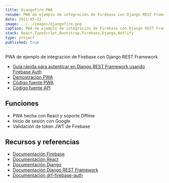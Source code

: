 ```yaml
---
title: Djangofire PWA
resume: PWA de ejemplo de integración de Firebase con Django REST Framework
date: 2021-05-22
image: ../../images/djangofire.png
caption: PWA de ejemplo de integración de Firebase con Django REST Framework
stack: React,TypeScript,Bootstrap,Firebase,Django,Netlify
type: project
published: true
---
```


PWA de ejemplo de integración de Firebase con Django REST Framework

- [Guía rápida para autenticar en Django REST Framework usando Firebase Auth](https://dev.to/angelxehg/usando-firebase-para-autenticar-en-django-rest-framework-n1b)
- [Demostración PWA](https://djangofire.netlify.app)
- [Código fuente PWA](https://github.com/angelxehg/djangofire-pwa)
- [Código fuente API](https://github.com/angelxehg/djangofire-api)

## Funciones

- PWA hecha con React y soporte Offline
- Inicio de sesión con Google
- Validación de token JWT de Firebase

## Recursos y referencias

- [Documentación Firebase](https://firebase.google.com/docs)
- [Documentación React](https://es.reactjs.org/)
- [Documentación Django](https://www.djangoproject.com/)
- [Documentación Django REST Framework](https://www.django-rest-framework.org/)
- [Documentación drf-firebase-auth](https://pypi.org/project/drf-firebase-auth/)
